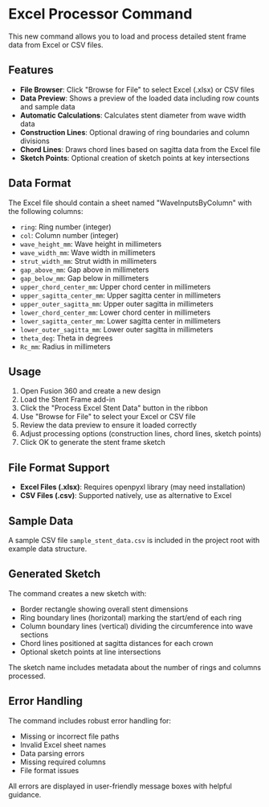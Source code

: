 # Excel Processor Command

This new command allows you to load and process detailed stent frame data from Excel or CSV files.

## Features

- **File Browser**: Click "Browse for File" to select Excel (.xlsx) or CSV files
- **Data Preview**: Shows a preview of the loaded data including row counts and sample data
- **Automatic Calculations**: Calculates stent diameter from wave width data
- **Construction Lines**: Optional drawing of ring boundaries and column divisions
- **Chord Lines**: Draws chord lines based on sagitta data from the Excel file
- **Sketch Points**: Optional creation of sketch points at key intersections

## Data Format

The Excel file should contain a sheet named "WaveInputsByColumn" with the following columns:

- `ring`: Ring number (integer)
- `col`: Column number (integer) 
- `wave_height_mm`: Wave height in millimeters
- `wave_width_mm`: Wave width in millimeters
- `strut_width_mm`: Strut width in millimeters
- `gap_above_mm`: Gap above in millimeters
- `gap_below_mm`: Gap below in millimeters
- `upper_chord_center_mm`: Upper chord center in millimeters
- `upper_sagitta_center_mm`: Upper sagitta center in millimeters
- `upper_outer_sagitta_mm`: Upper outer sagitta in millimeters
- `lower_chord_center_mm`: Lower chord center in millimeters
- `lower_sagitta_center_mm`: Lower sagitta center in millimeters
- `lower_outer_sagitta_mm`: Lower outer sagitta in millimeters
- `theta_deg`: Theta in degrees
- `Rc_mm`: Radius in millimeters

## Usage

1. Open Fusion 360 and create a new design
2. Load the Stent Frame add-in
3. Click the "Process Excel Stent Data" button in the ribbon
4. Use "Browse for File" to select your Excel or CSV file
5. Review the data preview to ensure it loaded correctly
6. Adjust processing options (construction lines, chord lines, sketch points)
7. Click OK to generate the stent frame sketch

## File Format Support

- **Excel Files (.xlsx)**: Requires openpyxl library (may need installation)
- **CSV Files (.csv)**: Supported natively, use as alternative to Excel

## Sample Data

A sample CSV file `sample_stent_data.csv` is included in the project root with example data structure.

## Generated Sketch

The command creates a new sketch with:

- Border rectangle showing overall stent dimensions
- Ring boundary lines (horizontal) marking the start/end of each ring
- Column boundary lines (vertical) dividing the circumference into wave sections
- Chord lines positioned at sagitta distances for each crown
- Optional sketch points at line intersections

The sketch name includes metadata about the number of rings and columns processed.

## Error Handling

The command includes robust error handling for:

- Missing or incorrect file paths
- Invalid Excel sheet names
- Data parsing errors
- Missing required columns
- File format issues

All errors are displayed in user-friendly message boxes with helpful guidance.
